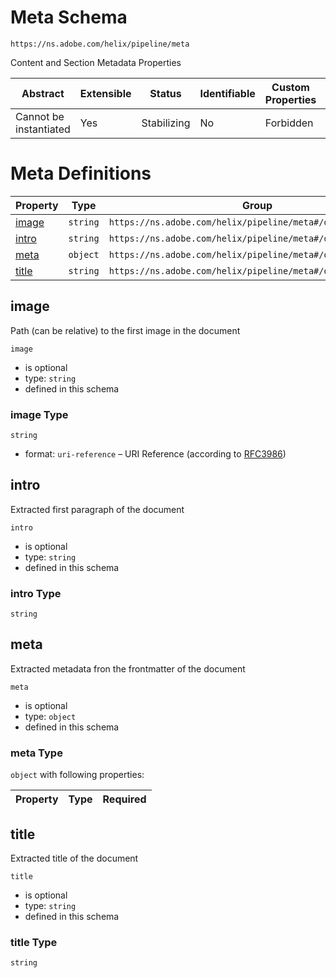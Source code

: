 
# Meta Schema

```
https://ns.adobe.com/helix/pipeline/meta
```

Content and Section Metadata Properties

| Abstract | Extensible | Status | Identifiable | Custom Properties | Additional Properties | Defined In |
|----------|------------|--------|--------------|-------------------|-----------------------|------------|
| Cannot be instantiated | Yes | Stabilizing | No | Forbidden | Permitted | [meta.schema.json](meta.schema.json) |

# Meta Definitions

| Property | Type | Group |
|----------|------|-------|
| [image](#image) | `string` | `https://ns.adobe.com/helix/pipeline/meta#/definitions/meta` |
| [intro](#intro) | `string` | `https://ns.adobe.com/helix/pipeline/meta#/definitions/meta` |
| [meta](#meta) | `object` | `https://ns.adobe.com/helix/pipeline/meta#/definitions/meta` |
| [title](#title) | `string` | `https://ns.adobe.com/helix/pipeline/meta#/definitions/meta` |

## image

Path (can be relative) to the first image in the document

`image`

* is optional
* type: `string`
* defined in this schema

### image Type


`string`

* format: `uri-reference` – URI Reference (according to [RFC3986](https://tools.ietf.org/html/rfc3986))






## intro

Extracted first paragraph of the document

`intro`

* is optional
* type: `string`
* defined in this schema

### intro Type


`string`







## meta

Extracted metadata fron the frontmatter of the document

`meta`

* is optional
* type: `object`
* defined in this schema

### meta Type


`object` with following properties:


| Property | Type | Required |
|----------|------|----------|






## title

Extracted title of the document

`title`

* is optional
* type: `string`
* defined in this schema

### title Type


`string`






